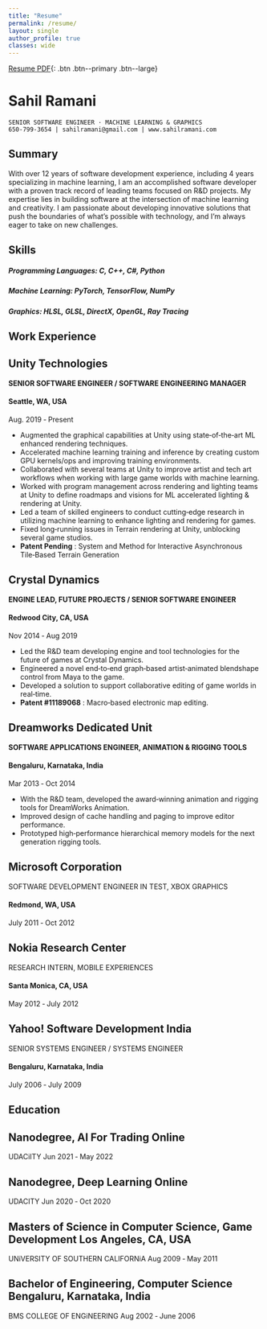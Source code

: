 ```yaml
---
title: "Resume"
permalink: /resume/
layout: single
author_profile: true
classes: wide
---
```


[Resume PDF](/assets/files/ramani_ml.pdf){: .btn .btn--primary .btn--large}

# Sahil Ramani

```
SENIOR SOFTWARE ENGINEER · MACHINE LEARNING & GRAPHICS
650-799-3654 | sahilramani@gmail.com | www.sahilramani.com 
```
## Summary

With over 12 years of software development experience, including 4 years specializing in machine learning, I am an accomplished software developer
with a proven track record of leading teams focused on R&D projects. My expertise lies in building software at the intersection of machine learning and
creativity. I am passionate about developing innovative solutions that push the boundaries of what’s possible with technology, and I’m always eager to
take on new challenges.

## Skills

##### **Programming Languages**: C, C++, C#, Python
##### **Machine Learning**: PyTorch, TensorFlow, NumPy
##### **Graphics**: HLSL, GLSL, DirectX, OpenGL, Ray Tracing

## Work Experience

## Unity Technologies 
**SENIOR SOFTWARE ENGINEER / SOFTWARE ENGINEERING MANAGER** 
#### Seattle, WA, USA
Aug. 2019 ‑ Present

- Augmented the graphical capabilities at Unity using state‑of‑the‑art ML enhanced rendering techniques.
- Accelerated machine learning training and inference by creating custom GPU kernels/ops and improving training environments.
- Collaborated with several teams at Unity to improve artist and tech art workflows when working with large game worlds with machine learning.
- Worked with program management across rendering and lighting teams at Unity to define roadmaps and visions for ML accelerated lighting & rendering at Unity.
- Led a team of skilled engineers to conduct cutting‑edge research in utilizing machine learning to enhance lighting and rendering for games.
- Fixed long‑running issues in Terrain rendering at Unity, unblocking several game studios.
- **Patent Pending** : System and Method for Interactive Asynchronous Tile‑Based Terrain Generation

## Crystal Dynamics 
**ENGINE LEAD, FUTURE PROJECTS / SENIOR SOFTWARE ENGINEER** 
#### Redwood City, CA, USA
Nov 2014 ‑ Aug 2019

- Led the R&D team developing engine and tool technologies for the future of games at Crystal Dynamics.
- Engineered a novel end‑to‑end graph‑based artist‑animated blendshape control from Maya to the game.
- Developed a solution to support collaborative editing of game worlds in real‑time.
- **Patent #11189068** : Macro‑based electronic map editing.

## Dreamworks Dedicated Unit 
**SOFTWARE APPLICATIONS ENGINEER, ANIMATION & RIGGING TOOLS** 
#### Bengaluru, Karnataka, India
Mar 2013 ‑ Oct 2014

- With the R&D team, developed the award‑winning animation and rigging tools for DreamWorks Animation.
- Improved design of cache handling and paging to improve editor performance.
- Prototyped high‑performance hierarchical memory models for the next generation rigging tools.

## Microsoft Corporation 
SOFTWARE DEVELOPMENT ENGINEER IN TEST, XBOX GRAPHICS 
#### Redmond, WA, USA
July 2011 ‑ Oct 2012

## Nokia Research Center 
RESEARCH INTERN, MOBILE EXPERIENCES 
#### Santa Monica, CA, USA
May 2012 ‑ July 2012

## Yahoo! Software Development India 
SENIOR SYSTEMS ENGINEER / SYSTEMS ENGINEER 
#### Bengaluru, Karnataka, India
July 2006 ‑ July 2009

## Education

## Nanodegree, AI For Trading Online
UDACiITY Jun 2021 ‑ May 2022

## Nanodegree, Deep Learning Online
UDACITY Jun 2020 ‑ Oct 2020

## Masters of Science in Computer Science, Game Development Los Angeles, CA, USA
UNiVERSITY OF SOUTHERN CALIFORNiA Aug 2009 ‑ May 2011

## Bachelor of Engineering, Computer Science Bengaluru, Karnataka, India
BMS COLLEGE OF ENGiNEERING Aug 2002 ‑ June 2006


